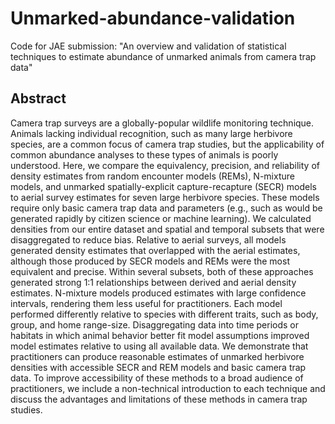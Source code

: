 # Unmarked-abundance-validation
Code for JAE submission: "An overview and validation of statistical techniques to estimate abundance of unmarked animals from camera trap data"

## Abstract 
Camera trap surveys are a globally-popular wildlife monitoring technique. Animals lacking individual recognition, such as many large herbivore species, are a common focus of camera trap studies, but the applicability of common abundance analyses to these types of animals is poorly understood. Here, we compare the equivalency, precision, and reliability of density estimates from random encounter models (REMs), N-mixture models, and unmarked spatially-explicit capture-recapture (SECR) models to aerial survey estimates for seven large herbivore species. These models require only basic camera trap data and parameters (e.g., such as would be generated rapidly by citizen science or machine learning). We calculated densities from our entire dataset and spatial and temporal subsets that were disaggregated to reduce bias. Relative to aerial surveys, all models generated density estimates that overlapped with the aerial estimates, although those produced by SECR models and REMs were the most equivalent and precise. Within several subsets, both of these approaches generated strong 1:1 relationships between derived and aerial density estimates. N-mixture models produced estimates with large confidence intervals, rendering them less useful for practitioners. Each model performed differently relative to species with different traits, such as body, group, and home range-size. Disaggregating data into time periods or habitats in which animal behavior better fit model assumptions improved model estimates relative to using all available data. We demonstrate that practitioners can produce reasonable estimates of unmarked herbivore densities with accessible SECR and REM models and basic camera trap data. To improve accessibility of these methods to a broad audience of practitioners, we include a non-technical introduction to each technique and discuss the advantages and limitations of these methods in camera trap studies. 
